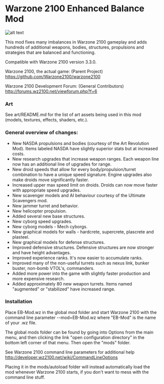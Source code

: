 # Warzone 2100 Enhanced Balance Mod
![alt text](https://github.com/jbreija/Warzone2100EB/blob/master/screenshots/mainpage.png)

This mod fixes many imbalances in Warzone 2100 gameplay and adds hundreds of additional weapons, bodies, structures, propulsions and strategies that are balanced and functioning.

Compatible with Warzone 2100 version 3.3.0.

Warzone 2100, the actual game: (Parent Project)
https://github.com/Warzone2100/warzone2100

Warzone 2100 Development Forum: (General Contributors)
http://forums.wz2100.net/viewforum.php?f=6

### Art
See art/README.md for the list of art assets being used in this mod (models, textures, effects, shaders, etc.).


### General overview of changes:

* New NASDA propulsions and bodies (courtesy of the Art Revolution Mod). Items labeled NASDA have slightly superior stats but at increased costs.
* New research upgrades that increase weapon ranges. Each weapon line now has an additional line of upgrades for range.
* New droid speeds that allow for every body/propulsion/turret combination to have a unique speed signature. Engine upgrades also make droids move significantly faster.
* Increased upper max speed limit on droids. Droids can now move faster with appropriate speed upgrades.
* New scavenger models and AI behaviour courtesy of the Ultimate Scavengers mod.
* New jammer turret and behavior.
* New helicopter propulsion.
* Added several new base structures.
* New cyborg speed upgrades.
* New cyborg models - Mech cyborgs.
* New graphical models for walls - hardcrete, supercrete, plascrete and plasteel.
* New graphical models for defense structures.
* Improved defensive structures. Defensive structures are now stronger and have height advantages.
* Improved experience ranks. It's now easier to accumulate ranks.
* Improved many of the non-useful turrets such as nexus link, bunker buster, non-bomb VTOL's, commanders.
* Added more power into the game with slightly faster production and more expensive research.
* Added approximately 80 new weapon turrets. Items named "augmented" or "stabilized" have increased range.


### Installation

Place EB-Mod.wz in the global mod folder and start Warzone 2100 with the command line parameter --mod=EB-Mod.wz where "EB-Mod" is the name of your .wz file.

The global mods folder can be found by going into Options from the main menu, and then clicking
the link "open configuration directory" in the bottom left corner of that menu. Then open the "mods" folder.

See Warzone 2100 command line parameters for additional help
http://developer.wz2100.net/wiki/CommandLineOptions

Placing it in the mods/autoload folder will instead automatically load the mod whenever Warzone 2100 starts, if you don't want
to mess with the command line stuff.
